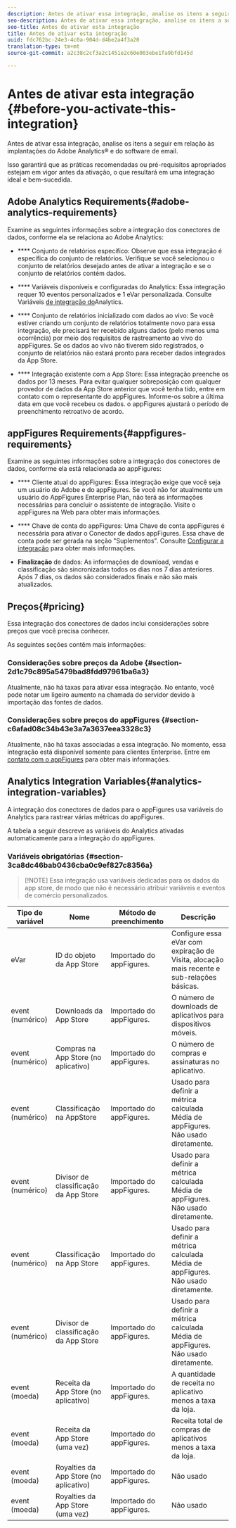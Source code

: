 ```yaml
---
description: Antes de ativar essa integração, analise os itens a seguir em relação às implantações do Adobe Analytics® e do software de email.
seo-description: Antes de ativar essa integração, analise os itens a seguir em relação às implantações do Adobe Analytics® e do software de email.
seo-title: Antes de ativar esta integração
title: Antes de ativar esta integração
uuid: fdc762bc-24e3-4c0a-904d-d4be2a4f3a20
translation-type: tm+mt
source-git-commit: a2c38c2cf3a2c1451e2c60e003ebe1fa9bfd145d

---
```



# Antes de ativar esta integração {#before-you-activate-this-integration}

Antes de ativar essa integração, analise os itens a seguir em relação às implantações do Adobe Analytics® e do software de email.

Isso garantirá que as práticas recomendadas ou pré-requisitos apropriados estejam em vigor antes da ativação, o que resultará em uma integração ideal e bem-sucedida.

## Adobe Analytics Requirements{#adobe-analytics-requirements}

Examine as seguintes informações sobre a integração dos conectores de dados, conforme ela se relaciona ao Adobe Analytics:

* **** Conjunto de relatórios específico: Observe que essa integração é específica do conjunto de relatórios. Verifique se você selecionou o conjunto de relatórios desejado antes de ativar a integração e se o conjunto de relatórios contém dados.
* **** Variáveis disponíveis e configuradas do Analytics: Essa integração requer 10 eventos personalizados e 1 eVar personalizada. Consulte Variáveis [de integração do](appfigures-before-activation.md#analytics-integration-variables)Analytics.

* **** Conjunto de relatórios inicializado com dados ao vivo: Se você estiver criando um conjunto de relatórios totalmente novo para essa integração, ele precisará ter recebido alguns dados (pelo menos uma ocorrência) por meio dos requisitos de rastreamento ao vivo do appFigures. Se os dados ao vivo não tiverem sido registrados, o conjunto de relatórios não estará pronto para receber dados integrados da App Store.

* **** Integração existente com a App Store: Essa integração preenche os dados por 13 meses. Para evitar qualquer sobreposição com qualquer provedor de dados da App Store anterior que você tenha tido, entre em contato com o representante do appFigures. Informe-os sobre a última data em que você recebeu os dados. o appFigures ajustará o período de preenchimento retroativo de acordo.

## appFigures Requirements{#appfigures-requirements}

Examine as seguintes informações sobre a integração dos conectores de dados, conforme ela está relacionada ao appFigures:

* **** Cliente atual do appFigures: Essa integração exige que você seja um usuário do Adobe e do appFigures. Se você não for atualmente um usuário do AppFigures Enterprise Plan, não terá as informações necessárias para concluir o assistente de integração. Visite o appFigures na Web para obter mais informações.
* **** Chave de conta do appFigures: Uma Chave de conta appFigures é necessária para ativar o Conector de dados appFigures. Essa chave de conta pode ser gerada na seção "Suplementos". Consulte [Configurar a integração](../appfigures-overview/t-appfigures-integration.md) para obter mais informações.

* **Finalização** de dados: As informações de download, vendas e classificação são sincronizadas todos os dias nos 7 dias anteriores. Após 7 dias, os dados são considerados finais e não são mais atualizados.

## Preços{#pricing}

Essa integração dos conectores de dados inclui considerações sobre preços que você precisa conhecer.

As seguintes seções contêm mais informações:

### Considerações sobre preços da Adobe {#section-2d1c79c895a5479bad8fdd97961ba6a3}

Atualmente, não há taxas para ativar essa integração. No entanto, você pode notar um ligeiro aumento na chamada do servidor devido à importação das fontes de dados.

### Considerações sobre preços do appFigures {#section-c6afad08c34b43e3a7a3637eea3328c3}

Atualmente, não há taxas associadas a essa integração. No momento, essa integração está disponível somente para clientes Enterprise. Entre em [contato com o appFigures](https://appfigures.com/support/contact) para obter mais informações.

## Analytics Integration Variables{#analytics-integration-variables}

A integração dos conectores de dados para o appFigures usa variáveis do Analytics para rastrear várias métricas do appFigures.

A tabela a seguir descreve as variáveis do Analytics ativadas automaticamente para a integração do appFigures.

### Variáveis obrigatórias {#section-3ca8dc46bab0436cba0c9ef827c8356a}

> [!NOTE] Essa integração usa variáveis dedicadas para os dados da app store, de modo que não é necessário atribuir variáveis e eventos de comércio personalizados.

| Tipo de variável | Nome | Método de preenchimento | Descrição |
|---|---|---|---|
| eVar | ID do objeto da App Store | Importado do appFigures. | Configure essa eVar com expiração de Visita, alocação mais recente e sub-relações básicas. |
| event (numérico) | Downloads da App Store | Importado do appFigures. | O número de downloads de aplicativos para dispositivos móveis. |
| event (numérico) | Compras na App Store (no aplicativo) | Importado do appFigures. | O número de compras e assinaturas no aplicativo. |
| event (numérico) | Classificação na AppStore | Importado do appFigures. | Usado para definir a métrica calculada Média de appFigures. Não usado diretamente. |
| event (numérico) | Divisor de classificação da App Store | Importado do appFigures. | Usado para definir a métrica calculada Média de appFigures. Não usado diretamente. |
| event (numérico) | Classificação na App Store | Importado do appFigures. | Usado para definir a métrica calculada Média de appFigures. Não usado diretamente. |
| event (numérico) | Divisor de classificação da App Store | Importado do appFigures. | Usado para definir a métrica calculada Média de appFigures. Não usado diretamente. |
| event (moeda) | Receita da App Store (no aplicativo) | Importado do appFigures. | A quantidade de receita no aplicativo menos a taxa da loja. |
| event (moeda) | Receita da App Store (uma vez) | Importado do appFigures. | Receita total de compras de aplicativos menos a taxa da loja. |
| event (moeda) | Royalties da App Store (no aplicativo) | Importado do appFigures. | Não usado |
| event (moeda) | Royalties da App Store (uma vez) | Importado do appFigures. | Não usado |
